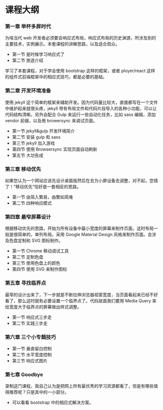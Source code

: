 # 课程大纲

### 第一章 举杯多屏时代

为啥当代 web 开发者必须要会响应式布局，响应式布局的历史渊源，所涉及到的主要技术，实例展示。本套课程的讲解思路，以及适合观众。

- 第一节 是时候学习响应式了
- 第二节 旅途介绍

<!-- 相应式三大技术一定要提一下
理论知识课程里面一定从略，指向我的书，在我的书里面要详细讲

鼓吹一下：咱们课程中用到的 gulp 这套系统，其实也是 google 全力推动的，见  web starter kit
同样的思路也会在 http://yeoman.io/ 中被看到，所以这套课程也可以为学习 yeoman 打下基础。
 -->

<!--  就是重新设计  http://www.imooc.com/view/333  -->

学习了本套课程，对于学会使用 bootstrap 这样的框架，或者 ployer/react 这样的组件式前端框架中的相应式技巧，都是必要的基础。

<!--
h5bt
http://yeoman.io/
pure/foundation/bs
ploymer
 -->


### 第二章 开发环境准备

使用 jekyll 这个简单的框架来辅助开发。因为代码量比较大，直接都写在一个文件中维护起来就很头疼，jekyll 带有布局文件和代码片段导入的各种小功能，可以让代码结构清晰。另外会配合 Gulp 来运行一些自动化任务，比如 sass 编辑，添加 vendor 前缀，以及用 browersync 来调试页面。

- 第一节 jekyll&gulp 开发环境简介
- 第二节 安装 gulp 和 sass
- 第三节 jekyll 加入游戏
- 第四节 使用 Browsersync 实现页面自动刷新
- 第五节 大功告成


### 第三章 移动优先

如果您认为一个网站应该先设计桌面版然后在去为小屏设备去调整，对不起，您错了！“移动优先”恰好是一套相反的思路。

- 第一节 由简入繁易，由繁如简难
- 第二节 四种响应模式


### 第四章 最窄屏幕设计

根据移动优先的思路，开始为所有设备中最小宽度的屏幕来制作页面。这时布局一般是很简单的，单列布局。采用 Google Material Design 风格来制作页面。会涉及色盘定制和 SVG 图标制作。


- 第一节 Chrome 移动调试工具
- 第二节 定制色盘
- 第三节 使用色盘上的颜色
- 第四节 使用 SVG 来制作图标


### 第五章 寻找临界点

最窄的设计出来了，下一步就是不断拉伸浏览器视窗宽度，当页面看起来已经不好看了，那么这时就有必要设置一个临界点了。代码层面我们要用 Media Query 来给宽度大于临界点的屏幕做出样式调整。

- 第一节 响应式三步走
- 第二节 实践三步走


### 第六章 三个小专题技巧

- 第一节 垂直留白控制
- 第二节 水平宽度控制
- 第三节 响应式图片

### 第七章 Goodbye


录制这门课程，我自己认为是把网上所有最优秀的学习资源都看了，但是有哪些值得推荐呢？只是其中的一小部分。

- 可以看看 bootstrap 中的相应式解决方案。

<!--
http://webdesign.tutsplus.com/categories/responsive-web-design?page=4

觉对值得推荐的资源
 -->

<!-- peter,相关的参考资料等，从这门课一开始，做个统计，可以添加到本网站的wiki中，如参考资料链接、补充资料、相关教学资料等。
 -->

<!-- 做成一个 webapp 挺有意思https://developers.google.com/web/fundamentals/device-access/?hl=en -->


<!--
自己拿不准的问题，一律参考：http://yeoman.io/

http://mediaqueri.es/
 -->
